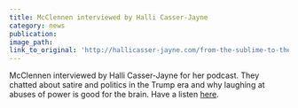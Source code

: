 ```yaml
---
title: McClennen interviewed by Halli Casser-Jayne
category: news
publication:
image_path:
link_to_original: 'http://hallicasser-jayne.com/from-the-sublime-to-the-ridiculous-edition/'
---
```


McClennen interviewed by Halli Casser-Jayne for her podcast. They chatted about satire and politics in the Trump era and why laughing at abuses of power is good for the brain. Have a listen [here](http://hallicasser-jayne.com/from-the-sublime-to-the-ridiculous-edition/).